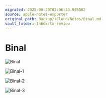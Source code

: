 ```yaml
---
migrated: 2025-09-20T02:06:33.905502
source: apple-notes-exporter
original_path: Backup/iCloud/Notes/Binal.md
vault_folder: Inbox/to-review
---
```

# Binal
![Binal](images/Binal.jpeg)

![Binal-1](images/Binal-1.jpeg)

![Binal-2](images/Binal-2.jpeg)

![Binal-3](images/Binal-3.jpeg)

